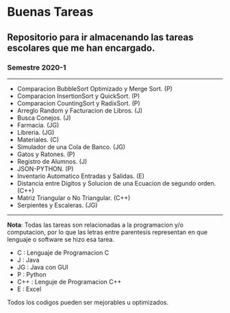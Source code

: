 # Buenas Tareas
## Repositorio para ir almacenando las tareas escolares que me han encargado.

### Semestre 2020-1
***
* Comparacion BubbleSort Optimizado y Merge Sort. (P)
* Comparacion InsertionSort y QuickSort. (P)
* Comparacion CountingSort y RadixSort. (P)
* Arreglo Random y Facturacion de Libros. (J)
* Busca Conejos. (J)
* Farmacia. (JG)
* Libreria. (JG)
* Materiales. (C)
* Simulador de una Cola de Banco. (JG)
* Gatos y Ratones. (P)
* Registro de Alumnos. (J)
* JSON-PYTHON. (P)
* Inventario Automatico Entradas y Salidas. (E)
* Distancia entre Digitos y Solucion de una Ecuacion de segundo orden. (C++)
* Matriz Triangular o No Triangular. (C++)
* Serpientes y Escaleras. (JG)

***
**Nota**: Todas las tareas son relacionadas a la programacion y/o computacion, por lo que las letras entre parentesis representan en que lenguaje o software se hizo esa tarea.

- C : Lenguaje de Programacion C
- J : Java
- JG : Java con GUI
- P : Python
- C++ : Lenguje de Programacion C++
- E : Excel

Todos los codigos pueden ser mejorables u optimizados.
